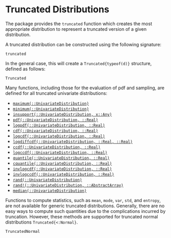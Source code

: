 # Truncated Distributions

The package provides the `truncated` function which creates the most
appropriate distribution to represent a truncated version of a given
distribution.


A truncated distribution can be constructed using the following signature:

```@docs
truncated
```

In the general case, this will create a `Truncated{typeof(d)}`
structure, defined as follows:

```@docs
Truncated
```

Many functions, including those for the evaluation of pdf and sampling,
are defined for all truncated univariate distributions:

- [`maximum(::UnivariateDistribution)`](@ref)
- [`minimum(::UnivariateDistribution)`](@ref)
- [`insupport(::UnivariateDistribution, x::Any)`](@ref)
- [`pdf(::UnivariateDistribution, ::Real)`](@ref)
- [`logpdf(::UnivariateDistribution, ::Real)`](@ref)
- [`cdf(::UnivariateDistribution, ::Real)`](@ref)
- [`logcdf(::UnivariateDistribution, ::Real)`](@ref)
- [`logdiffcdf(::UnivariateDistribution, ::Real, ::Real)`](@ref)
- [`ccdf(::UnivariateDistribution, ::Real)`](@ref)
- [`logccdf(::UnivariateDistribution, ::Real)`](@ref)
- [`quantile(::UnivariateDistribution, ::Real)`](@ref)
- [`cquantile(::UnivariateDistribution, ::Real)`](@ref)
- [`invlogcdf(::UnivariateDistribution, ::Real)`](@ref)
- [`invlogccdf(::UnivariateDistribution, ::Real)`](@ref)
- [`rand(::UnivariateDistribution)`](@ref)
- [`rand!(::UnivariateDistribution, ::AbstractArray)`](@ref)
- [`median(::UnivariateDistribution)`](@ref)

Functions to compute statistics, such as `mean`, `mode`, `var`, `std`, and `entropy`, are not available for generic truncated distributions.
Generally, there are no easy ways to compute such quantities due to the complications incurred by truncation.
However, these methods are supported for truncated normal distributions `Truncated{<:Normal}`.

```@docs
TruncatedNormal
```

